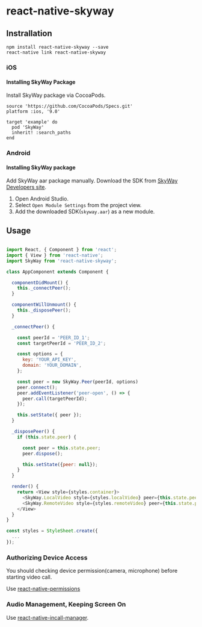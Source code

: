 
# react-native-skyway

## Instrallation

```
npm install react-native-skyway --save
react-native link react-native-skyway
```

### iOS

#### Installing SkyWay Package

Install SkyWay package via CocoaPods.

```
source 'https://github.com/CocoaPods/Specs.git'
platform :ios, '9.0'

target 'example' do
  pod 'SkyWay'
  inherit! :search_paths
end
```

### Android

#### Installing SkyWay package

Add SkyWay aar package manually. Download the SDK from [SkyWay  Developers site](https://webrtc.ecl.ntt.com/en/android-sdk.html).

1. Open Android Studio.
2. Select `Open Module Settings` from the project view.
3. Add the downloaded SDK(`skyway.aar`) as a new module.

## Usage
```javascript

import React, { Component } from 'react';
import { View } from 'react-native';
import SkyWay from 'react-native-skyway';

class AppComponent extends Component {

  componentDidMount() {
    this._connectPeer();
  }

  componentWillUnmount() {
    this._disposePeer();
  }

  _connectPeer() {

    const peerId = 'PEER_ID_1';
    const targetPeerId = 'PEER_ID_2';

    const options = {
      key: 'YOUR_API_KEY',
      domain: 'YOUR_DOMAIN',
    };

    const peer = new SkyWay.Peer(peerId, options)
    peer.connect();
    peer.addEventListener('peer-open', () => {
      peer.call(targetPeerId);
    });

    this.setState({ peer });
  }

  _disposePeer() {
    if (this.state.peer) {

      const peer = this.state.peer;
      peer.dispose();

      this.setState({peer: null});
    }
  }

  render() {
    return <View style={styles.container}>
      <SkyWay.LocalVideo style={styles.localVideo} peer={this.state.peer} />
      <SkyWay.RemoteVideo style={styles.remoteVideo} peer={this.state.peer} />
    </View>
  }
}

const styles = StyleSheet.create({
  ...
});

```

### Authorizing Device Access

You should checking device permission(camera, microphone) before starting video call.

Use [react-native-permissions](https://github.com/yonahforst/react-native-permissions)

### Audio Management, Keeping Screen On

Use [react-native-incall-manager](https://github.com/zxcpoiu/react-native-incall-manager).
